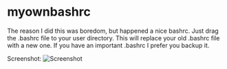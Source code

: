 # myownbashrc
The reason I did this was boredom, but happened a nice bashrc.
Just drag the .bashrc file to your user directory. This will replace your old .bashrc file with a new one.
If you have an important .bashrc I prefer you backup it.

Screenshot:
![Screenshot](https://i.imgur.com/icLKL7V.png)
